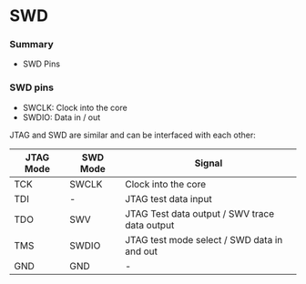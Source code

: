 # SWD

### Summary

* SWD Pins

### SWD pins

* SWCLK: Clock into the core
* SWDIO: Data in / out

JTAG and SWD are similar and can be interfaced with each other:

| JTAG Mode | SWD Mode | Signal                                        |
| --------- | -------- | --------------------------------------------- |
| TCK       | SWCLK    | Clock into the core                           |
| TDI       | -        | JTAG test data input                          |
| TDO       | SWV      | JTAG Test data output / SWV trace data output |
| TMS       | SWDIO    | JTAG test mode select / SWD data in and out   |
| GND       | GND      | -                                             |
